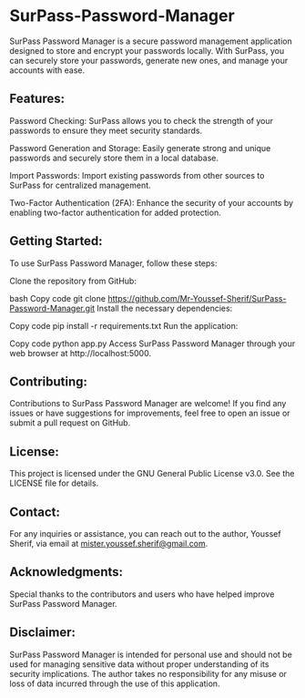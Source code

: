 # SurPass-Password-Manager

SurPass Password Manager is a secure password management application designed to store and encrypt your passwords locally. With SurPass, you can securely store your passwords, generate new ones, and manage your accounts with ease.

## Features:

Password Checking: SurPass allows you to check the strength of your passwords to ensure they meet security standards.

Password Generation and Storage: Easily generate strong and unique passwords and securely store them in a local database.

Import Passwords: Import existing passwords from other sources to SurPass for centralized management.

Two-Factor Authentication (2FA): Enhance the security of your accounts by enabling two-factor authentication for added protection.

## Getting Started:

To use SurPass Password Manager, follow these steps:

Clone the repository from GitHub:

bash
Copy code
git clone https://github.com/Mr-Youssef-Sherif/SurPass-Password-Manager.git
Install the necessary dependencies:

Copy code
pip install -r requirements.txt
Run the application:

Copy code
python app.py
Access SurPass Password Manager through your web browser at http://localhost:5000.

## Contributing:

Contributions to SurPass Password Manager are welcome! If you find any issues or have suggestions for improvements, feel free to open an issue or submit a pull request on GitHub.

## License:

This project is licensed under the GNU General Public License v3.0. See the LICENSE file for details.

## Contact:

For any inquiries or assistance, you can reach out to the author, Youssef Sherif, via email at mister.youssef.sherif@gmail.com.

## Acknowledgments:

Special thanks to the contributors and users who have helped improve SurPass Password Manager.

## Disclaimer:

SurPass Password Manager is intended for personal use and should not be used for managing sensitive data without proper understanding of its security implications. The author takes no responsibility for any misuse or loss of data incurred through the use of this application.

